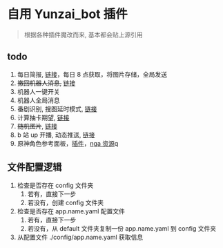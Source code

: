 # 自用 Yunzai_bot 插件

> 根据各种插件魔改而来, 基本都会贴上源引用

## todo

1. 每日简报, [链接](https://github.com/MuXia-0326/YunzaiBotJsPluginMuXia/commit/99fc41ede4b353fd5634c22760427926ef0f1274#diff-86ffc4882c17c1c4700966b8e470a9d5c98f8cc6ae9d19227cb1502bb4406f77)，每日 8 点获取，将图片存储，全局发送
2. ~~撤回机器人消息,~~ [链接](https://github.com/MuXia-0326/YunzaiBotJsPluginMuXia/blob/master/muxia_recall_bot_msg.js)
3. 机器人一键开关
4. 机器人全局消息
5. 番剧识别, 搜图延时模式, [链接](https://github.com/yeyang52/yenai-plugin/blob/master/apps/picSearch.js)
6. 计算抽卡期望, [链接](https://github.com/MSIsunny/GenshinWishCalculator-py/blob/main/WishSupport.py)
7. ~~随机图片~~, [链接](https://gitee.com/ying_Sailor_uniform/wallpaperjs/blob/master/wallpaper.js)
8. b 站 up 开播, 动态推送, [链接](https://github.com/HeadmasterTan/zhi-plugin.git)
9. 原神角色参考面板，[插件](https://github.com/howe0116/howe-plugin)，[nga 资源](https://bbs.nga.cn/read.php?tid=25843014&rand=967)q

## 文件配置逻辑

1. 检查是否存在 config 文件夹
	1. 若有，直接下一步
	2. 若没有，创建 config 文件夹
2. 检查是否存在 app.name.yaml 配置文件
	1. 若有，直接下一步
	2. 若没有，从 default 文件夹复制一份 app.name.yaml 到 config 文件夹
3. 从配置文件 ./config/app.name.yaml 获取信息
